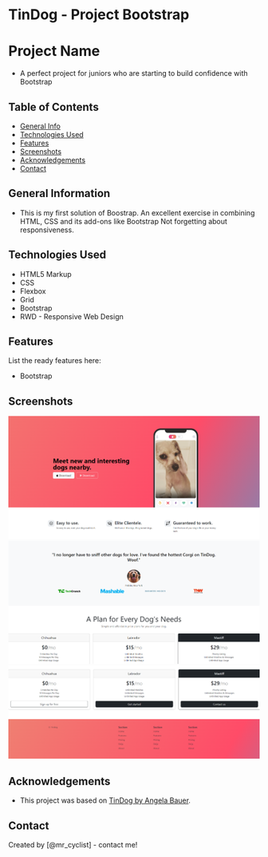 # TinDog - Project Bootstrap

# Project Name
- A perfect project for juniors who are starting to build confidence with Bootstrap

## Table of Contents
* [General Info](#general-information)
* [Technologies Used](#technologies-used)
* [Features](#features)
* [Screenshots](#screenshots)
* [Acknowledgements](#acknowledgements)
* [Contact](#contact)

## General Information
- This is my first solution of Boostrap. An excellent exercise in combining HTML, CSS and its add-ons like Bootstrap Not forgetting about responsiveness.

## Technologies Used
- HTML5 Markup
- CSS 
- Flexbox
- Grid
- Bootstrap
- RWD - Responsive Web Design 

## Features
List the ready features here:
- Bootstrap

## Screenshots
![Example - Desktop Design](./screenshots/desktop1.png)
![Example - Desktop Design](./screenshots/desktop2.png)
![Example - Desktop Design](./screenshots/desktop3.png)

## Acknowledgements
- This project was based on [TinDog by Angela Bauer](https://appbrewery.github.io/tindog/).

## Contact
Created by [@mr_cyclist] - contact me!
